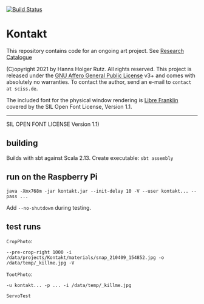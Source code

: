 [![Build Status](https://github.com/Sciss/Kontakt/workflows/Scala%20CI/badge.svg?branch=main)](https://github.com/Sciss/Kontakt/actions?query=workflow%3A%22Scala+CI%22)

# Kontakt

This repository contains code for an ongoing art project. See
[Research Catalogue](https://www.researchcatalogue.net/view/1154218/1294281)

(C)opyright 2021 by Hanns Holger Rutz. All rights reserved. This project is released under the
[GNU Affero General Public License](https://git.iem.at/sciss/WritingSimultan/blob/main/LICENSE) v3+ and
comes with absolutely no warranties.
To contact the author, send an e-mail to `contact at sciss.de`.

The included font for the physical window rendering is [Libre Franklin](https://github.com/impallari/Libre-Franklin)
covered by the SIL Open Font License, Version 1.1.

-----------------------------------------------------------
SIL OPEN FONT LICENSE Version 1.1)
## building

Builds with sbt against Scala 2.13.
Create executable: `sbt assembly`

## run on the Raspberry Pi

    java -Xmx768m -jar kontakt.jar --init-delay 10 -V --user kontakt... --pass ...

Add `--no-shutdown` during testing.

## test runs

`CropPhoto`:
    
    --pre-crop-right 1000 -i /data/projects/Kontakt/materials/snap_210409_154852.jpg -o /data/temp/_killme.jpg -V

`TootPhoto`:

    -u kontakt... -p ... -i /data/temp/_killme.jpg

`ServoTest`

